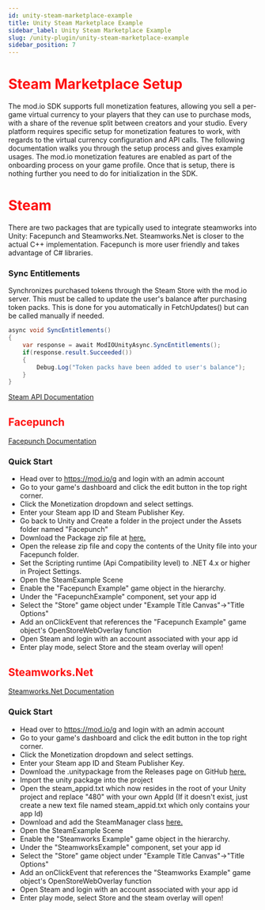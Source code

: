 ```yaml
---
id: unity-steam-marketplace-example
title: Unity Steam Marketplace Example
sidebar_label: Unity Steam Marketplace Example
slug: /unity-plugin/unity-steam-marketplace-example
sidebar_position: 7
---
```


# <span style="color: #ff0f0f;">Steam Marketplace Setup</span>
The mod.io SDK supports full monetization features, allowing you sell a per-game virtual currency to your players that
they can use to purchase mods, with a share of the revenue split between creators and your studio. Every platform 
requires specific setup for monetization features to work, with regards to the virtual currency configuration and API 
calls. The following documentation walks you through the setup process and gives example usages. The mod.io monetization
features are enabled as part of the onboarding process on your game profile. Once that is setup, there is nothing 
further you need to do for initialization in the SDK.

# <span style="color: #ff0f0f;">Steam</span>
There are two packages that are typically used to integrate steamworks into Unity: Facepunch and Steamworks.Net.
Steamworks.Net is closer to the actual C++ implementation. Facepunch is more user friendly and takes advantage
of C# libraries.

### Sync Entitlements
Synchronizes purchased tokens through the Steam Store with the mod.io server. This must be called to update the user's
balance after purchasing token packs. This is done for you automatically in FetchUpdates() but can be called manually 
if needed.
```csharp
async void SyncEntitlements()
{
    var response = await ModIOUnityAsync.SyncEntitlements();
    if(response.result.Succeeded())
    {
        Debug.Log("Token packs have been added to user's balance");
    }
}
```

[Steam API Documentation](https://partner.steamgames.com/doc/home)

## <span style="color: #ff0f0f;">Facepunch</span>
[Facepunch Documentation](https://wiki.facepunch.com/steamworks/)

### Quick Start
- Head over to https://mod.io/g and login with an admin account
- Go to your game's dashboard and click the edit button in the top right corner.
- Click the Monetization dropdown and select settings.
- Enter your Steam app ID and Steam Publisher Key.
- Go back to Unity and Create a folder in the project under the Assets folder named "Facepunch"
- Download the Package zip file at [here.](https://github.com/Facepunch/Facepunch.Steamworks/releases/)
- Open the release zip file and copy the contents of the Unity file into your Facepunch folder.
- Set the Scripting runtime (Api Compatibility level) to .NET 4.x or higher in Project Settings.
- Open the SteamExample Scene
- Enable the "Facepunch Example" game object in the hierarchy.
- Under the "FacepunchExample" component, set your app id
- Select the "Store" game object under "Example Title Canvas"->"Title Options"
- Add an onClickEvent that references the "Facepunch Example" game object's OpenStoreWebOverlay function
- Open Steam and login with an account associated with your app id
- Enter play mode, select Store and the steam overlay will open!

## <span style="color: #ff0f0f;">Steamworks.Net</span>
[Steamworks.Net Documentation](https://steamworks.github.io/)

### Quick Start
- Head over to https://mod.io/g and login with an admin account
- Go to your game's dashboard and click the edit button in the top right corner.
- Click the Monetization dropdown and select settings.
- Enter your Steam app ID and Steam Publisher Key.
- Download the .unitypackage from the Releases page on GitHub [here.](https://github.com/rlabrecque/Steamworks.NET/releases)
- Import the unity package into the project
- Open the steam_appid.txt which now resides in the root of your Unity project and replace "480" with your own AppId
  (If it doesn't exist, just create a new text file named steam_appid.txt which only contains your app Id)
- Download and add the SteamManager class [here.](https://raw.githubusercontent.com/rlabrecque/SteamManager/master/SteamManager.cs)
- Open the SteamExample Scene
- Enable the "Steamworks Example" game object in the hierarchy.
- Under the "SteamworksExample" component, set your app id
- Select the "Store" game object under "Example Title Canvas"->"Title Options"
- Add an onClickEvent that references the "Steamworks Example" game object's OpenStoreWebOverlay function
- Open Steam and login with an account associated with your app id
- Enter play mode, select Store and the steam overlay will open!